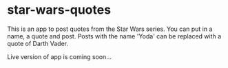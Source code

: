 # star-wars-quotes

This is an app to post quotes from the Star Wars series. You can put in a name, a quote and post.
Posts with the name 'Yoda' can be replaced with a quote of Darth Vader.

Live version of app is coming soon...
